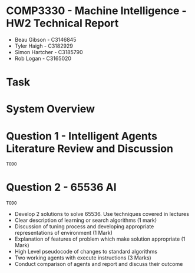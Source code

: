 COMP3330 - Machine Intelligence - HW2 Technical Report
======================================================

* Beau Gibson - C3146845
* Tyler Haigh - C3182929
* Simon Hartcher - C3185790
* Rob Logan - C3165020

# Task #

# System Overview #

# Question 1 - Intelligent Agents Literature Review and Discussion #

`TODO`


# Question 2 - 65536 AI #

`TODO`

* Develop 2 solutions to solve 65536. Use techniques covered in lectures
* Clear description of learning or search algorithms (1 mark)
* Discussion of tuning process and developing appropriate representations of environment (1 Mark)
* Explanation of features of problem which make solution appropriate (1 Mark)
* High Level pseudocode of changes to standard algorithms
* Two working agents with execute instructions (3 Marks)
* Conduct comparison of agents and report and discuss their outcome
